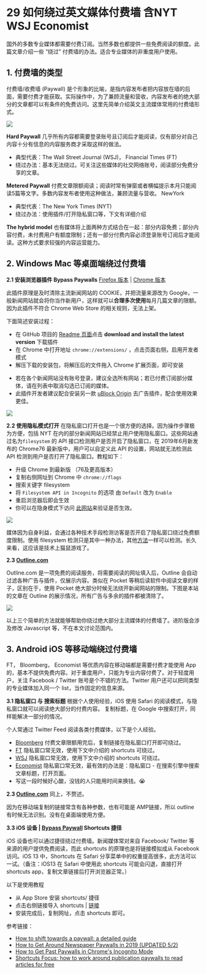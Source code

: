 # 29 如何绕过英文媒体付费墙 含NYT WSJ Economist

国外的多数专业媒体都需要付费订阅。当然多数也都提供一些免费阅读的额度。此篇文章介绍一些 “绕过” 付费墙的办法。适合专业媒体的非重度用户使用。

## 1. 付费墙的类型
付费墙/收费墙 (Paywall) 是个形象的比喻，是指内容发布者把内容放在墙的后面，需要付费才能获取。实际操作中，为了兼顾流量和营收，内容发布者的绝大部分的文章都可以有条件的免费访问。这里先简单介绍英文主流媒体常用的付费墙形式。

![](https://cdn.shuziyimin.org/blog-42-01-1565882332.png)

**Hard Paywall**
几乎所有内容都需要登录账号且订阅后才能阅读，仅有部分对自己内容十分有信息的内容服务商才采取这样的做法。
- 典型代表：The Wall Street Journal (WSJ)， Financial Times (FT)
- 绕过办法：基本无法绕过。可关注这些媒体的社交网络账号，阅读部分免费分享的文章。

**Metered Paywall**
付费文章限额阅读；阅读时常有弹窗或者横幅提示本月只能阅读5篇等文字。多数内容发布者使用这种做法，兼顾流量与营收。
NewYork
- 典型代表：The New York Times (NYT)
- 绕过办法：使用插件/打开隐私窗口等，下文有详细介绍

**The hybrid model**
也有媒体将上面两种方式结合在一起：部分内容免费；部分内容付费，未付费用户有额度限制；还有一部分付费内容必须登录账号订阅后才能阅读。这种方式要求较强的内容运营能力。


## 2. Windows Mac 等桌面端绕过付费墙
**2.1 安装浏览器插件 Bypass Paywalls**
[Firefox 版本](https://github.com/iamadamdev/bypass-paywalls-firefox) | [Chrome 版本](https://github.com/iamadamdev/bypass-paywalls-chrome)

此插件原理是及时清除主流新闻网站的 COOKIE，并把流量来源改为 Google，一般新闻网站就会将你当作新用户，这样就可以**合理多次使用**每月几篇文章的限额。因为此插件不符合 Chrome Web Store 的相关规则，无法上架。

下面简述安装过程：
- 在 GitHub 项目的 [Readme 页面](https://github.com/iamadamdev/bypass-paywalls-firefox/blob/master/README.md)点击 **download and install the latest version** 下载插件
- 在 Chrome 中打开地址 `chrome://extensions/` ，点击页面右侧，启用开发者模式
- 解压下载的安装包，将解压后的文件拖入 Chrome 扩展页面，即可安装

[](https://cdn.shuziyimin.org/blog-42-02-1565882332.png)

- 若在各个新闻网站没有账号登录，建议全选所有网站；若已付费订阅部分媒体，请在列表中取消勾选已订阅的媒体。
- 此插件开发者建议配合安装另一款 [uBlock Origin](https://chrome.google.com/webstore/detail/ublock-origin/cjpalhdlnbpafiamejdnhcphjbkeiagm) 去广告插件，配合使用效果更佳。

![](https://cdn.shuziyimin.org/blog-42-03-1565882333.png)



**2.2 使用隐私模式打开**
在隐私窗口打开也是一个很方便的选择。因为操作步骤极为方便，包括 NYT 在内的部分新闻网站已经禁止用户使用隐私窗口。这些网站通过名为`filesystem` 的 API 接口检测用户是否开启了隐私窗口，在 2019年6月新发布的 Chrome76 最新版中，用户可以自定义此 API 的设置，网站就无法检测此 API 检测到用户是否打开了隐私窗口。教程如下：
- 升级 Chrome 到最新版 （76及更高版本）
- 复制右侧网址到 Chrome 中 `chrome://flags`
- 搜索关键字 filesystem
- 将 `Filesystem API in Incognito` 的选项 由 `Default` 改为 `Enable` 
- 重启浏览器后即会生效
- 你可以在隐身模式下访问 [此网站](https://jsfiddle.net/w49x9f1a/)来验证是否生效。

![](https://cdn.shuziyimin.org/blog-42-04-1565882334.png)

媒体因为自身利益，会通过各种技术手段检测访客是否开启了隐私窗口绕过免费额度限制。使用 filesystem 检测只是其中一种办法，其他[方法](https://mishravikas.com/articles/2019-07/bypassing-anti-incognito-detection-google-chrome.html)一样可以检测。长久来看，这应该是技术上猫鼠游戏了。


**2.3  [Outline.com](https://outline.com/)**

Outline.com 是一项免费的阅读服务，将需要阅读的网址填入后，Outline 会自动过滤各种广告与插件，仅展示内容。类似在 Pocket 等稍后读软件中阅读文章的样子，区别在于，使用 Pocket 绝大部分时候无法绕开新闻网站的限制。下图是本站的文章在 Outline 的展示情况，所有广告与多余的插件都被清除了。

![](https://cdn.shuziyimin.org/blog-42-05-1565882334.png)

以上三个简单的方法就能够帮助你绕过绝大部分主流媒体的付费墙了。进阶版会涉及修改 Javascript 等，不在本文讨论范围内。

## 3. Android iOS 等移动端绕过付费墙

FT， Bloomberg， Economist 等优质内容在移动端都是需要付费才能使用 App 的，基本不提供免费内容。对于重度用户，只能为专业内容付费了。对于轻度用户，关注 Facebook / Twitter 账号是个不错的方法。Twitter 用户还可以把同类型的专业媒体加入同一个 list，当作固定的信息来源。

**3.1 隐私窗口 与 搜索标题**
根据个人使用经验，iOS 使用 Safari 的阅读模式，与隐私窗口就可以阅读绝大部分的付费内容。
复制标题，在 Google 中搜索打开，同样能解决一部分的情况。

个人常通过 Twitter Feed 阅读各类付费媒体，以下是个人经验。
-  [Bloomberg](https://www.bloomberg.com/) 付费文章限额用完后，复制链接在隐私窗口打开即可绕过。
-  [FT](https://www.ft.com/) 隐私窗口常无效，使用下文中介绍的 shortcuts 可绕过。
-  [WSJ](https://www.wsj.com/) 隐私窗口常无效，使用下文中介绍的 shortcuts 可绕过。
-  [Economist](https://www.economist.com/) 隐私窗口常无效，最有效的办法是：隐私窗口 - 在搜索引擎中搜索文章标题，打开页面。
-  写这一段时候好心酸，没钱的人只能用时间来换钱。😭

**2.3  [Outline.com](https://outline.com/)**
同上，不赘述。

因为在移动端复制的链接常含有各种参数，也有可能是 AMP链接，所以 outline 有时候无法识别。没有在桌面端使用方便。


**3.3 iOS 设备 |  [Bypass Paywall](https://www.icloud.com/shortcuts/e0f1b6e1b3094293ab59bb2b63c1694b) Shortcuts 捷径**

iOS 设备也可以通过捷径绕过付费墙。新闻媒体常对来自 Facebook/ Twitter 等来源的用户提供免费阅读，而此 shortcuts 的原理也是将链接模拟成从 Facebook 访问。iOS 13 中，Shortcuts 在 Safari 分享菜单中的权重提高很多，此方法可以一试。（备注：iOS13 在 Safari 中使用此 shortcuts 可能会闪退，直接打开 shortcuts app，复制文章链接后打开浏览器正常。）

以下是使用教程
- 从 App Store 安装 shortcuts/ 捷径
- 点击右侧链接导入 shortcuts | [链接](https://www.icloud.com/shortcuts/e0f1b6e1b3094293ab59bb2b63c1694b) 
- 安装完成后，复制网址，点击 shortcuts 即可。



参考链接：
- [How to shift towards a paywall: a detailed guide](https://contentinsights.com/how-to-shift-towards-a-paywall-a-detailed-guide/)
- [How to Get Around Newspaper Paywalls in 2019 (UPDATED 5/2)](https://medium.com/black-edge-consulting/how-to-bypass-virtually-every-news-paywall-705602c4c2ce)
- [How to Get Past Paywalls in Chrome's Incognito Mode](https://lifehacker.com/how-to-get-past-paywalls-in-chromes-incognito-mode-1835513589)
- [Shortcuts Focus: how to work around publication paywalls to read articles for free](https://www.idownloadblog.com/2019/01/09/bypass-article-paywalls-apple-shortcuts-howto/)

